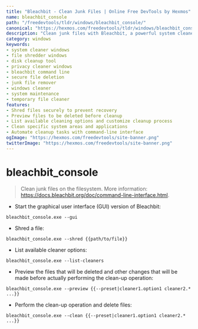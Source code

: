 ```yaml
---
title: "Bleachbit - Clean Junk Files | Online Free DevTools by Hexmos"
name: bleachbit_console
path: "/freedevtools/tldr/windows/bleachbit_console/"
canonical: "https://hexmos.com/freedevtools/tldr/windows/bleachbit_console/"
description: "Clean junk files with Bleachbit, a powerful system cleaner. Securely shred files and preview cleanup operations for privacy. Free online tool, no registration required."
category: windows
keywords:
- system cleaner windows
- file shredder windows
- disk cleanup tool
- privacy cleaner windows
- bleachbit command line
- secure file deletion
- junk file remover
- windows cleaner
- system maintenance
- temporary file cleaner
features:
- Shred files securely to prevent recovery
- Preview files to be deleted before cleanup
- List available cleaning options and customize cleanup process
- Clean specific system areas and applications
- Automate cleanup tasks with command-line interface
ogImage: "https://hexmos.com/freedevtools/site-banner.png"
twitterImage: "https://hexmos.com/freedevtools/site-banner.png"
---
```


# bleachbit_console

> Clean junk files on the filesystem.
> More information: <https://docs.bleachbit.org/doc/command-line-interface.html>.

- Start the graphical user interface (GUI) version of Bleachbit:

`bleachbit_console.exe --gui`

- Shred a file:

`bleachbit_console.exe --shred {{path/to/file}}`

- List available cleaner options:

`bleachbit_console.exe --list-cleaners`

- Preview the files that will be deleted and other changes that will be made before actually performing the clean-up operation:

`bleachbit_console.exe --preview {{--preset|cleaner1.option1 cleaner2.* ...}}`

- Perform the clean-up operation and delete files:

`bleachbit_console.exe --clean {{--preset|cleaner1.option1 cleaner2.* ...}}`
